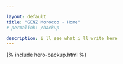 ```yaml
---

layout: default
title: "GENZ Morocco - Home"
# permalink: /backup

description: i ll see what i ll write here
---
```


 {% include hero-backup.html %}

 

